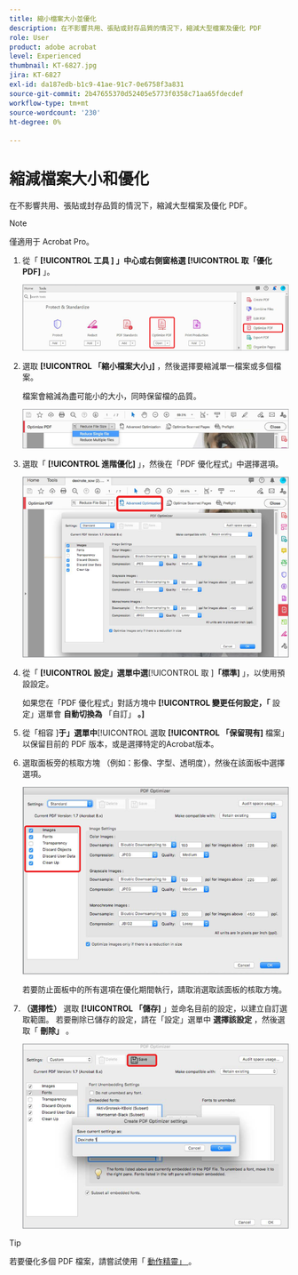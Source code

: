```yaml
---
title: 縮小檔案大小並優化
description: 在不影響共用、張貼或封存品質的情況下，縮減大型檔案及優化 PDF
role: User
product: adobe acrobat
level: Experienced
thumbnail: KT-6827.jpg
jira: KT-6827
exl-id: da187edb-b1c9-41ae-91c7-0e6758f3a831
source-git-commit: 2b47655370d52405e5773f0358c71aa65fdecdef
workflow-type: tm+mt
source-wordcount: '230'
ht-degree: 0%

---
```


# 縮減檔案大小和優化

在不影響共用、張貼或封存品質的情況下，縮減大型檔案及優化 PDF。

>[!NOTE]
>
>僅適用于 Acrobat Pro。

1. 從「 **[!UICONTROL 工具 ] 」中心或右側窗格選 [!UICONTROL  取「優化 PDF]** 」。

   ![減少步驟 1](../assets/Reduce_1.png)

1. 選取 **[!UICONTROL 「縮小檔案大小」]** ，然後選擇要縮減單一檔案或多個檔案。

   檔案會縮減為盡可能小的大小，同時保留檔的品質。

   ![減少步驟 2](../assets/Reduce_2.png)

1. 選取「 **[!UICONTROL 進階優化]** 」，然後在「PDF 優化程式」中選擇選項。

   ![減少步驟 3](../assets/Reduce_3.png)

1. 從「 **[!UICONTROL 設定」選單中選**[!UICONTROL  取 ]**「標準]** 」，以使用預設設定。

   如果您在「PDF 優化程式」對話方塊中 **[!UICONTROL 變更任何設定，「** 設定」選單會 **自動切換為** 「自訂」 **。]**

1. 從「相容 ]**于」選單中**[!UICONTROL  選取 **[!UICONTROL 「保留現有]** 檔案」以保留目前的 PDF 版本，或是選擇特定的Acrobat版本。

1. 選取面板旁的核取方塊 （例如：影像、字型、透明度），然後在該面板中選擇選項。

   ![縮小步驟 5](../assets/Reduce_5.png)

   若要防止面板中的所有選項在優化期間執行，請取消選取該面板的核取方塊。

1. **（選擇性）** 選取 **[!UICONTROL 「儲存]** 」並命名目前的設定，以建立自訂選取範圍。 若要刪除已儲存的設定，請在「設定」選單中 **選擇該設定** ，然後選取「 **刪除」** 。

   ![縮小步驟 6](../assets/Reduce_6.png)

>[!TIP]
>
>若要優化多個 PDF 檔案，請嘗試使用「 [ 動作精靈」 ](../advanced-tasks/action.md) 。